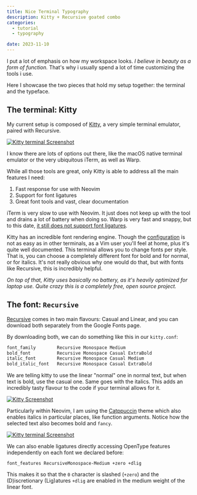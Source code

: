 ```yaml
---
title: Nice Terminal Typography
description: Kitty + Recursive goated combo
categories:
  - tutorial
  - typography

date: 2023-11-10
---
```


<script>
import RecursiveDesignSpace from '$lib/components/posts/RecursiveDesignSpace.svelte'
</script>

I put a lot of emphasis on how my workspace looks. <em>I believe in beauty as a form of function.</em> That's why i usually spend a lot of time customizing the tools i use.

Here I showcase the two pieces that hold my setup together: the terminal and the typeface.

## The terminal: Kitty

My current setup is composed of [Kitty](https://sw.kovidgoyal.net/kitty/), a very simple terminal emulator, paired with Recursive.

[![Kitty terminal Screenshot](/assets/better-technical-typography/jesirgb-screenshot.png)](/assets/better-technical-typography/jesirgb-screenshot.png)

I know there are lots of options out there, like the macOS native terminal emulator or the very ubiquitous iTerm, as well as Warp.

While all those tools are great, only Kitty is able to address all the main features I need:

1. Fast response for use with Neovim
1. Support for font ligatures
1. Great font tools and vast, clear documentation

iTerm is very slow to use with Neovim. It just does not keep up with the tool and drains a lot of battery when doing so. Warp is very fast and snappy, but to this date, [it still does not support font ligatures](https://github.com/warpdotdev/warp/issues/239).

Kitty has an incredible font rendering engine. Though the [configuration](https://sw.kovidgoyal.net/kitty/conf/) is not as easy as in other terminals, as a Vim user you'll feel at home, plus it's quite well documented. This terminal allows you to change fonts per style. That is, you can choose a completely different font for bold and for normal, or for italics. It's not really obvious why one would do that, but with fonts like <span class="font-mono">Recursive</span>, this is incredibly helpful.

_On top of that, Kitty uses basically no battery, as it's heavily optimized for laptop use. Quite crazy this is a completely free, open source project._

## The font: `Recursive`

[Recursive](https://www.recursive.design/) comes in two main flavours: Casual and Linear, and you can download both separately from the Google Fonts page.

<RecursiveDesignSpace/>

By downloading both, we can do something like this in our `kitty.conf`:

```bash
font_family        Recursive Monospace Medium
bold_font          Recursive Monospace Casual ExtraBold
italic_font        Recursive Monospace Casual Medium
bold_italic_font   Recursive Monospace Casual ExtraBold
```

We are telling kitty to use the linear "normal" one in normal text, but when text is bold, use the casual one. Same goes with the italics. This adds an incredibly tasty flavour to the code if your terminal allows for it.

[![Kitty Screenshot](/assets/better-technical-typography/mdx-screenshot.png)](/assets/better-technical-typography/mdx-screenshot.png)

Particularly within Neovim, I am using the [Catppuccin](https://github.com/catppuccin/catppuccin) theme which also enables italics in particular places, like function arguments. Notice how the selected text also becomes bold and `fancy`.

[![Kitty terminal Screenshot](/assets/better-technical-typography/timeline-screenshot.png)](/assets/better-technical-typography/timeline-screenshot.png)

We can also enable ligatures directly accessing OpenType features independently on each font we declared before:

```
font_features RecursiveMonospace-Medium +zero +dlig
```

This makes it so that the `0` character is slashed (`+zero`) and the (D)iscretionary (Lig)atures `+dlig` are enabled in the medium weight of the linear font.

